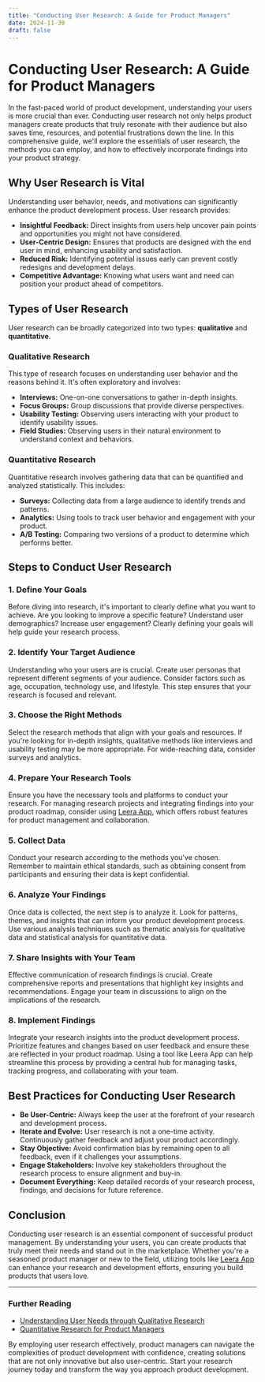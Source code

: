 ```yaml
---
title: "Conducting User Research: A Guide for Product Managers"
date: 2024-11-30
draft: false
---
```

# Conducting User Research: A Guide for Product Managers

In the fast-paced world of product development, understanding your users is more crucial than ever. Conducting user research not only helps product managers create products that truly resonate with their audience but also saves time, resources, and potential frustrations down the line. In this comprehensive guide, we'll explore the essentials of user research, the methods you can employ, and how to effectively incorporate findings into your product strategy.

## Why User Research is Vital

Understanding user behavior, needs, and motivations can significantly enhance the product development process. User research provides:

- **Insightful Feedback:** Direct insights from users help uncover pain points and opportunities you might not have considered.
- **User-Centric Design:** Ensures that products are designed with the end user in mind, enhancing usability and satisfaction.
- **Reduced Risk:** Identifying potential issues early can prevent costly redesigns and development delays.
- **Competitive Advantage:** Knowing what users want and need can position your product ahead of competitors.

## Types of User Research

User research can be broadly categorized into two types: **qualitative** and **quantitative**.

### Qualitative Research

This type of research focuses on understanding user behavior and the reasons behind it. It's often exploratory and involves:

- **Interviews:** One-on-one conversations to gather in-depth insights.
- **Focus Groups:** Group discussions that provide diverse perspectives.
- **Usability Testing:** Observing users interacting with your product to identify usability issues.
- **Field Studies:** Observing users in their natural environment to understand context and behaviors.

### Quantitative Research

Quantitative research involves gathering data that can be quantified and analyzed statistically. This includes:

- **Surveys:** Collecting data from a large audience to identify trends and patterns.
- **Analytics:** Using tools to track user behavior and engagement with your product.
- **A/B Testing:** Comparing two versions of a product to determine which performs better.

## Steps to Conduct User Research

### 1. Define Your Goals

Before diving into research, it's important to clearly define what you want to achieve. Are you looking to improve a specific feature? Understand user demographics? Increase user engagement? Clearly defining your goals will help guide your research process.

### 2. Identify Your Target Audience

Understanding who your users are is crucial. Create user personas that represent different segments of your audience. Consider factors such as age, occupation, technology use, and lifestyle. This step ensures that your research is focused and relevant.

### 3. Choose the Right Methods

Select the research methods that align with your goals and resources. If you're looking for in-depth insights, qualitative methods like interviews and usability testing may be more appropriate. For wide-reaching data, consider surveys and analytics.

### 4. Prepare Your Research Tools

Ensure you have the necessary tools and platforms to conduct your research. For managing research projects and integrating findings into your product roadmap, consider using [Leera App](https://leera.app), which offers robust features for product management and collaboration.

### 5. Collect Data

Conduct your research according to the methods you've chosen. Remember to maintain ethical standards, such as obtaining consent from participants and ensuring their data is kept confidential.

### 6. Analyze Your Findings

Once data is collected, the next step is to analyze it. Look for patterns, themes, and insights that can inform your product development process. Use various analysis techniques such as thematic analysis for qualitative data and statistical analysis for quantitative data.

### 7. Share Insights with Your Team

Effective communication of research findings is crucial. Create comprehensive reports and presentations that highlight key insights and recommendations. Engage your team in discussions to align on the implications of the research.

### 8. Implement Findings

Integrate your research insights into the product development process. Prioritize features and changes based on user feedback and ensure these are reflected in your product roadmap. Using a tool like Leera App can help streamline this process by providing a central hub for managing tasks, tracking progress, and collaborating with your team.

## Best Practices for Conducting User Research

- **Be User-Centric:** Always keep the user at the forefront of your research and development process.
- **Iterate and Evolve:** User research is not a one-time activity. Continuously gather feedback and adjust your product accordingly.
- **Stay Objective:** Avoid confirmation bias by remaining open to all feedback, even if it challenges your assumptions.
- **Engage Stakeholders:** Involve key stakeholders throughout the research process to ensure alignment and buy-in.
- **Document Everything:** Keep detailed records of your research process, findings, and decisions for future reference.

## Conclusion

Conducting user research is an essential component of successful product management. By understanding your users, you can create products that truly meet their needs and stand out in the marketplace. Whether you're a seasoned product manager or new to the field, utilizing tools like [Leera App](https://leera.app) can enhance your research and development efforts, ensuring you build products that users love.

---

### Further Reading

- [Understanding User Needs through Qualitative Research](https://www.nngroup.com/articles/qualitative-research/)
- [Quantitative Research for Product Managers](https://www.interaction-design.org/literature/article/quantitative-research-for-product-designers)

By employing user research effectively, product managers can navigate the complexities of product development with confidence, creating solutions that are not only innovative but also user-centric. Start your research journey today and transform the way you approach product development.